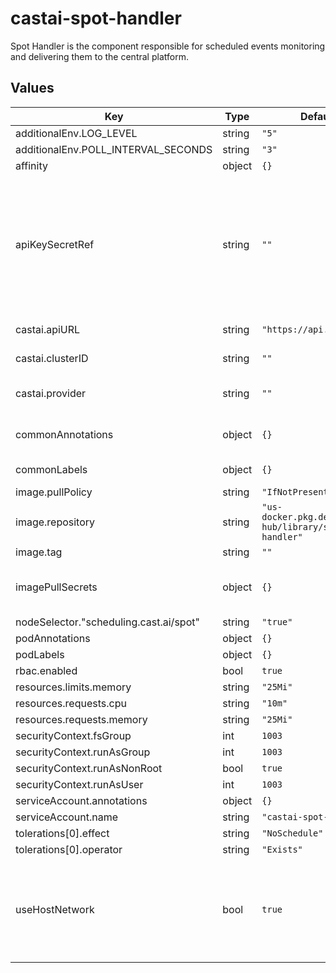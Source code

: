 # castai-spot-handler

Spot Handler is the component responsible for scheduled events monitoring and delivering them to the central platform.

## Values

| Key | Type | Default | Description |
|-----|------|---------|-------------|
| additionalEnv.LOG_LEVEL | string | `"5"` |  |
| additionalEnv.POLL_INTERVAL_SECONDS | string | `"3"` |  |
| affinity | object | `{}` |  |
| apiKeySecretRef | string | `""` | Name of secret with Token to be used for authorizing access to the API The referenced secret must provide the token in .data["API_KEY"] |
| castai.apiURL | string | `"https://api.cast.ai"` | CASTAI public api url. |
| castai.clusterID | string | `""` | CASTAI Cluster unique identifier. |
| castai.provider | string | `""` | Cloud provider (azure, gcp, aws). |
| commonAnnotations | object | `{}` | Annotations to add to all resources. |
| commonLabels | object | `{}` | Labels to add to all resources. |
| image.pullPolicy | string | `"IfNotPresent"` |  |
| image.repository | string | `"us-docker.pkg.dev/castai-hub/library/spot-handler"` |  |
| image.tag | string | `""` |  |
| imagePullSecrets | object | `{}` | what secret should be used for pulling the image |
| nodeSelector."scheduling.cast.ai/spot" | string | `"true"` |  |
| podAnnotations | object | `{}` |  |
| podLabels | object | `{}` |  |
| rbac.enabled | bool | `true` |  |
| resources.limits.memory | string | `"25Mi"` |  |
| resources.requests.cpu | string | `"10m"` |  |
| resources.requests.memory | string | `"25Mi"` |  |
| securityContext.fsGroup | int | `1003` |  |
| securityContext.runAsGroup | int | `1003` |  |
| securityContext.runAsNonRoot | bool | `true` |  |
| securityContext.runAsUser | int | `1003` |  |
| serviceAccount.annotations | object | `{}` |  |
| serviceAccount.name | string | `"castai-spot-handler"` |  |
| tolerations[0].effect | string | `"NoSchedule"` |  |
| tolerations[0].operator | string | `"Exists"` |  |
| useHostNetwork | bool | `true` | Host network is used to access instance metadata endpoints which are not always available from pod network. |